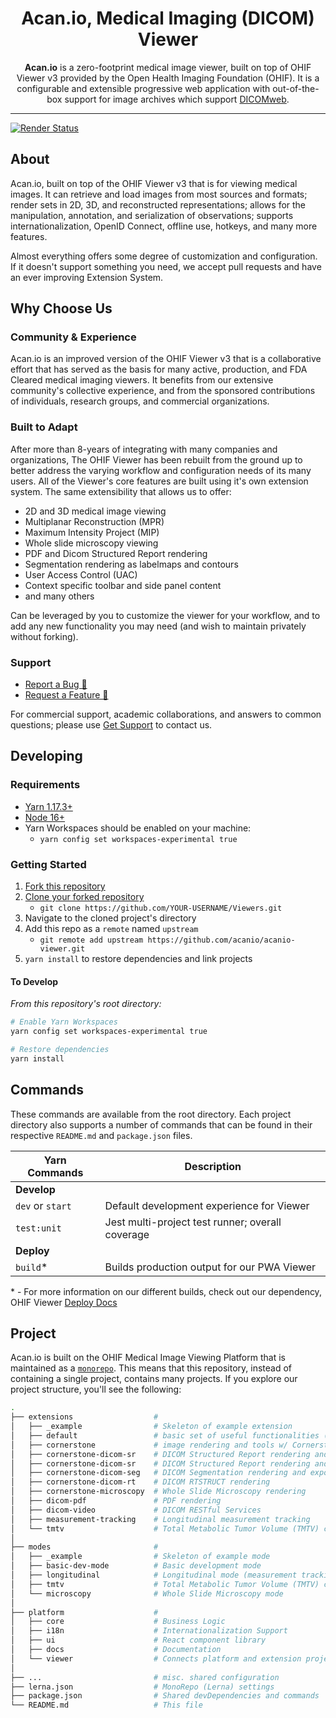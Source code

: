 <!-- prettier-ignore-start -->
<!-- markdownlint-disable -->
<div align="center">
  <h1>Acan.io, Medical Imaging (DICOM) Viewer</h1>
  <p><strong>Acan.io</strong> is a zero-footprint medical image viewer, built on top of OHIF Viewer v3
provided by the Open Health Imaging Foundation (OHIF). It is a configurable and extensible progressive web application with out-of-the-box support for image archives which support <a href="https://www.dicomstandard.org/using/dicomweb/">DICOMweb</a>.</p>
</div>

<hr />

[![Render Status][render-image]][render-url]

## About

Acan.io, built on top of the OHIF Viewer v3 that is for viewing medical images. 
It can retrieve and load images from most sources and formats; render sets in 2D, 3D, and
reconstructed representations; allows for the manipulation, annotation, and
serialization of observations; supports internationalization, OpenID Connect,
offline use, hotkeys, and many more features.

Almost everything offers some degree of customization and configuration. If it
doesn't support something you need, we accept pull requests and have an ever
improving Extension System.

## Why Choose Us

### Community & Experience

Acan.io is an improved version of the OHIF Viewer v3 that is 
a collaborative effort that has served as the basis for many
active, production, and FDA Cleared medical imaging viewers. It benefits from
our extensive community's collective experience, and from the sponsored
contributions of individuals, research groups, and commercial organizations.

### Built to Adapt

After more than 8-years of integrating with many companies and organizations,
The OHIF Viewer has been rebuilt from the ground up to better address the
varying workflow and configuration needs of its many users. All of the Viewer's
core features are built using it's own extension system. The same extensibility
that allows us to offer:

- 2D and 3D medical image viewing
- Multiplanar Reconstruction (MPR)
- Maximum Intensity Project (MIP)
- Whole slide microscopy viewing
- PDF and Dicom Structured Report rendering
- Segmentation rendering as labelmaps and contours
- User Access Control (UAC)
- Context specific toolbar and side panel content
- and many others

Can be leveraged by you to customize the viewer for your workflow, and to add
any new functionality you may need (and wish to maintain privately without
forking).

### Support

- [Report a Bug 🐛](https://github.com/acanio/acanio-viewer/issues/new?assignees=&labels=Community%3A+Report+%3Abug%3A%2CAwaiting+Reproduction&projects=&template=bug-report.yml&title=%5BBug%5D+)
- [Request a Feature 🚀](https://github.com/acanio/acanio-viewer/issues/new?assignees=&labels=Community%3A+Request+%3Ahand%3A&projects=&template=feature-request.yml&title=%5BFeature+Request%5D+)

For commercial support, academic collaborations, and answers to common
questions; please use [Get Support](https://acanio.com/contact) to contact
us.


## Developing

### Requirements

- [Yarn 1.17.3+](https://yarnpkg.com/en/docs/install)
- [Node 16+](https://nodejs.org/en/)
- Yarn Workspaces should be enabled on your machine:
  - `yarn config set workspaces-experimental true`

### Getting Started

1. [Fork this repository][how-to-fork]
2. [Clone your forked repository][how-to-clone]
   - `git clone https://github.com/YOUR-USERNAME/Viewers.git`
3. Navigate to the cloned project's directory
4. Add this repo as a `remote` named `upstream`
   - `git remote add upstream https://github.com/acanio/acanio-viewer.git`
5. `yarn install` to restore dependencies and link projects

#### To Develop

_From this repository's root directory:_

```bash
# Enable Yarn Workspaces
yarn config set workspaces-experimental true

# Restore dependencies
yarn install
```

## Commands

These commands are available from the root directory. Each project directory
also supports a number of commands that can be found in their respective
`README.md` and `package.json` files.

| Yarn Commands                | Description                                                   |
| ---------------------------- | ------------------------------------------------------------- |
| **Develop**                  |                                                               |
| `dev` or `start`             | Default development experience for Viewer                     |
| `test:unit`                  | Jest multi-project test runner; overall coverage              |
| **Deploy**                   |                                                               |
| `build`\*                    | Builds production output for our PWA Viewer                   |  |

\* - For more information on our different builds, check out our dependency, OHIF Viewer [Deploy
Docs][deployment-docs]

## Project

Acan.io is built on the OHIF Medical Image Viewing Platform that is maintained as a
[`monorepo`][monorepo]. This means that this repository, instead of containing a
single project, contains many projects. If you explore our project structure,
you'll see the following:

```bash
.
├── extensions                  #
│   ├── _example                # Skeleton of example extension
│   ├── default                 # basic set of useful functionalities (datasources, panels, etc)
│   ├── cornerstone             # image rendering and tools w/ Cornerstone3D
│   ├── cornerstone-dicom-sr    # DICOM Structured Report rendering and export
│   ├── cornerstone-dicom-sr    # DICOM Structured Report rendering and export
│   ├── cornerstone-dicom-seg   # DICOM Segmentation rendering and export
│   ├── cornerstone-dicom-rt    # DICOM RTSTRUCT rendering
│   ├── cornerstone-microscopy  # Whole Slide Microscopy rendering
│   ├── dicom-pdf               # PDF rendering
│   ├── dicom-video             # DICOM RESTful Services
│   ├── measurement-tracking    # Longitudinal measurement tracking
│   └── tmtv                    # Total Metabolic Tumor Volume (TMTV) calculation
│
├── modes                       #
│   ├── _example                # Skeleton of example mode
│   ├── basic-dev-mode          # Basic development mode
│   ├── longitudinal            # Longitudinal mode (measurement tracking)
│   ├── tmtv                    # Total Metabolic Tumor Volume (TMTV) calculation mode
│   └── microscopy              # Whole Slide Microscopy mode
│
├── platform                    #
│   ├── core                    # Business Logic
│   ├── i18n                    # Internationalization Support
│   ├── ui                      # React component library
│   ├── docs                    # Documentation
│   └── viewer                  # Connects platform and extension projects
│
├── ...                         # misc. shared configuration
├── lerna.json                  # MonoRepo (Lerna) settings
├── package.json                # Shared devDependencies and commands
└── README.md                   # This file
```

<!--
  Links
  -->

<!-- prettier-ignore-start -->
<!-- Badges -->
[render-image]: https://img.shields.io/badge/Render-Preview-4ea4c4
[render-url]: https://acanio-viewer.onrender.com
<!-- Links -->
[monorepo]: https://en.wikipedia.org/wiki/Monorepo
[how-to-fork]: https://help.github.com/en/articles/fork-a-repo
[how-to-clone]: https://help.github.com/en/articles/fork-a-repo#step-2-create-a-local-clone-of-your-fork
[deployment-docs]: https://docs.ohif.org/deployment/
<!-- prettier-ignore-end -->
